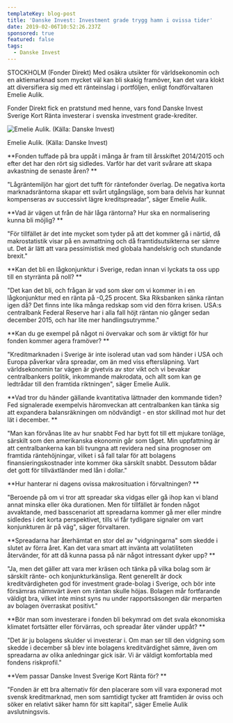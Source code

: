 ```yaml
---
templateKey: blog-post
title: 'Danske Invest: Investment grade trygg hamn i ovissa tider'
date: 2019-02-06T10:52:26.237Z
sponsored: true
featured: false
tags:
  - Danske Invest
---
```

STOCKHOLM (Fonder Direkt) Med osäkra utsikter för världsekonomin och en aktiemarknad som mycket väl kan bli skakig framöver, kan det vara klokt att diversifiera sig med ett ränteinslag i portföljen, enligt fondförvaltaren Emelie Aulik.

Fonder Direkt fick en pratstund med henne, vars fond Danske Invest Sverige Kort Ränta investerar i svenska investment grade-krediter.

![Emelie Aulik. (Källa: Danske Invest)](/img/danske6feb.png)

<span class="image-caption">Emelie Aulik. (Källa: Danske Invest)</span>

**Fonden tuffade på bra uppåt i många år fram till årsskiftet 2014/2015 och efter det har den rört sig sidledes. Varför har det varit svårare att skapa avkastning de senaste åren?**



"Lågräntemiljön har gjort det tufft för räntefonder överlag. De negativa korta marknadsräntorna skapar ett svårt utgångsläge, som bara delvis har kunnat kompenseras av successivt lägre kreditspreadar", säger Emelie Aulik.



**Vad är vägen ut från de här låga räntorna? Hur ska en normalisering kunna bli möjlig?**



"För tillfället är det inte mycket som tyder på att det kommer gå i närtid, då makrostatistik visar på en avmattning och då framtidsutsikterna ser sämre ut. Det är lätt att vara pessimistisk med globala handelskrig och stundande brexit."



**Kan det bli en lågkonjunktur i Sverige, redan innan vi lyckats ta oss upp till en styrränta på noll?**



"Det kan det bli, och frågan är vad som sker om vi kommer in i en lågkonjunktur med en ränta på -0,25 procent. Ska Riksbanken sänka räntan igen då? Det finns inte lika många redskap som vid den förra krisen. USA:s centralbank Federal Reserve har i alla fall höjt räntan nio gånger sedan december 2015, och har lite mer handlingsutrymme."



**Kan du ge exempel på något ni övervakar och som är viktigt för hur fonden kommer agera framöver?**



"Kreditmarknaden i Sverige är inte isolerad utan vad som händer i USA och Europa påverkar våra spreadar, om än med viss eftersläpning. Vart världsekonomin tar vägen är givetvis av stor vikt och vi bevakar centralbankers politik, inkommande makrodata, och allt som kan ge ledtrådar till den framtida riktningen", säger Emelie Aulik.



**Vad tror du händer gällande kvantitativa lättnader den kommande tiden? Fed signalerade exempelvis häromveckan att centralbanken kan tänka sig att expandera balansräkningen om nödvändigt - en stor skillnad mot hur det lät i december.**



"Man kan förvånas lite av hur snabbt Fed har bytt fot till ett mjukare tonläge, särskilt som den amerikanska ekonomin går som tåget. Min uppfattning är att centralbankerna kan bli tvungna att revidera ned sina prognoser om framtida räntehöjningar, vilket i så fall talar för att bolagens finansieringskostnader inte kommer öka särskilt snabbt. Dessutom bådar det gott för tillväxtländer med lån i dollar."



**Hur hanterar ni dagens ovissa makrosituation i förvaltningen?**



"Beroende på om vi tror att spreadar ska vidgas eller gå ihop kan vi bland annat minska eller öka durationen. Men för tillfället är fonden något avvaktande, med basscenariot att spreadarna kommer gå mer eller mindre sidledes i det korta perspektivet, tills vi får tydligare signaler om vart konjunkturen är på väg", säger förvaltaren.



**Spreadarna har återhämtat en stor del av "vidgningarna" som skedde i slutet av förra året. Kan det vara smart att invänta att volatiliteten återvänder, för att då kunna passa på när något intressant dyker upp?**



"Ja, men det gäller att vara mer kräsen och tänka på vilka bolag som är särskilt ränte- och konjunkturkänsliga. Rent generellt är dock kreditvärdigheten god för investment grade-bolag i Sverige, och bör inte försämras nämnvärt även om räntan skulle höjas. Bolagen mår fortfarande väldigt bra, vilket inte minst syns nu under rapportsäsongen där merparten av bolagen överraskat positivt."



**Bör man som investerare i fonden bli bekymrad om det svala ekonomiska klimatet fortsätter eller förvärras, och spreadar åter vänder uppåt?**



"Det är ju bolagens skulder vi investerar i. Om man ser till den vidgning som skedde i december så blev inte bolagens kreditvärdighet sämre, även om spreadarna av olika anledningar gick isär. Vi är väldigt komfortabla med fondens riskprofil."



**Vem passar Danske Invest Sverige Kort Ränta för?**



"Fonden är ett bra alternativ för den placerare som vill vara exponerad mot svensk kreditmarknad, men som samtidigt tycker att framtiden är oviss och söker en relativt säker hamn för sitt kapital", säger Emelie Aulik avslutningsvis.
